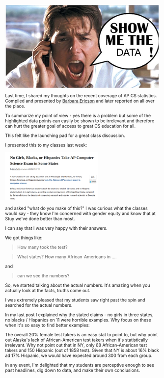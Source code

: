 <!--
.. title: Show me the data
.. slug: 2014-01-26-show-me-the-data.md
.. date: 2014-01-26
.. tags: 
.. type: text
-->



![Show me the data](/img/show-me-the-data/showme.png) 

Last time, I shared my thoughts on the recent coverage of AP CS statistics. Compiled and presented by [Barbara Ericson](http://home.cc.gatech.edu/ice-gt/556)
and later reported on all over the place.

To summarize my point of view - yes there is a problem but some of the
highlighted data points can easily be shown to be irrelevant and
therefore can hurt the greater goal of access to great CS education for
all.

This felt like the launching pad for a great class discussion.

I presented this to my classes last week:

<img width="60%" src="/img/show-me-the-data/edweek.png"></img>

and asked "what do you make of this?" I was curious what the classes
would say - they know I'm concerned with gender equity and know that
at Stuy we've done better than most.

I can say that I was very happy with their answers.

We got things like:

> How many took the test?

> What states? How many African-Americans in ....

and

> can we see the numbers?

So, we started talking about the actual numbers. It's amazing when you
actually look at the facts, truths come out.

I was extremely pleased that my students saw right past the spin and
searched for the actual numbers.

In my last post I explained why the stated claims - no girls in three
states, no blacks / Hispanics on 11 were horrible examples. Why focus
on these when it's so easy to find better examples:

The overall 20% female test takers is an easy stat to point to, but
why point out Alaska's lack of African-American test takers when it's
statistically irrelevant. Why not point out that in NY, only 68
African-American test takers and 150 Hispanic (out of 1858 test).
Given that NY is about 16% black ad 17% Hispanic, we would have
expected around 300 from each group.

In any event, I'm delighted that my students are perceptive enough to
see past headlines, dig down to data, and make their own conclusions.










